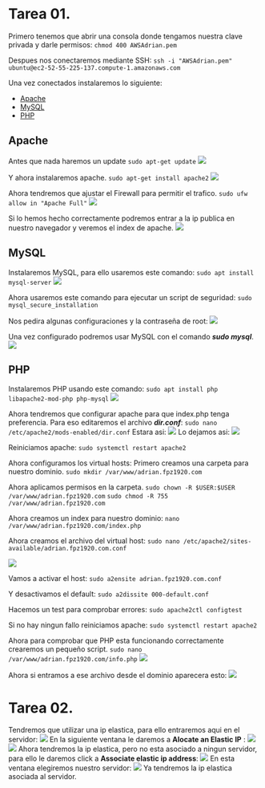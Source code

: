 # Tarea 01.
Primero tenemos que abrir una consola donde tengamos nuestra clave privada y darle permisos:
````chmod 400 AWSAdrian.pem````

Despues nos conectaremos mediante SSH:
````ssh -i "AWSAdrian.pem" ubuntu@ec2-52-55-225-137.compute-1.amazonaws.com````

Una vez conectados instalaremos lo siguiente:
- [Apache](#apache)
- [MySQL](#mysql)
- [PHP](#php)

## Apache

Antes que nada haremos un update
````sudo apt-get update````
![](img/update.png)

Y ahora instalaremos apache.
````sudo apt-get install apache2````
![](img/install_apache.png)

Ahora tendremos que ajustar el Firewall para permitir el trafico.
````sudo ufw allow in "Apache Full"````
![](img/firewall_apache.png)

Si lo hemos hecho correctamente podremos entrar a la ip publica en nuestro navegador y veremos el index de apache.
![](img/apache_instalado.png)

## MySQL

Instalaremos MySQL, para ello usaremos este comando:
````sudo apt install mysql-server````
![](img/install_mysql.png)

Ahora usaremos este comando para ejecutar un script de seguridad:
````sudo mysql_secure_installation````

Nos pedira algunas configuraciones y la contraseña de root:
![](img/mysql_security.png)

Una vez configurado podremos usar MySQL con el comando ***sudo mysql***.
![](img/mysql_instalado.png)

## PHP

Instalaremos PHP usando este comando:
````sudo apt install php libapache2-mod-php php-mysql````
![](img/php_instalado.png)

Ahora tendremos que configurar apache para que index.php tenga preferencia.
Para eso editaremos el archivo ***dir.conf***:
````sudo nano /etc/apache2/mods-enabled/dir.conf````
Estara asi:
![](img/php_index1.png)
Lo dejamos asi:
![](img/php_index2.png)

Reiniciamos apache:
````sudo systemctl restart apache2````

Ahora configuramos los virtual hosts:
Primero creamos una carpeta para nuestro dominio.
````sudo mkdir /var/www/adrian.fpz1920.com````

Ahora aplicamos permisos en la carpeta.
````sudo chown -R $USER:$USER /var/www/adrian.fpz1920.com````
````sudo chmod -R 755 /var/www/adrian.fpz1920.com````

Ahora creamos un index para nuestro dominio:
````nano /var/www/adrian.fpz1920.com/index.php````

Ahora creamos el archivo del virtual host:
````sudo nano /etc/apache2/sites-available/adrian.fpz1920.com.conf````

![](img/virtualhost.png)

Vamos a activar el host:
````sudo a2ensite adrian.fpz1920.com.conf````

Y desactivamos el default:
````sudo a2dissite 000-default.conf````

Hacemos un test para comprobar errores:
````sudo apache2ctl configtest````

Si no hay ningun fallo reiniciamos apache:
````sudo systemctl restart apache2````

Ahora para comprobar que PHP esta funcionando correctamente crearemos un pequeño script.
````sudo nano /var/www/adrian.fpz1920.com/info.php````
![](img/script.png)

Ahora si entramos a ese archivo desde el dominio aparecera esto:
![](img/script2.png)

# Tarea 02.

Tendremos que utilizar una ip elastica, para ello entraremos aqui en el servidor:
![](img/ipelastica.png)
En la siguiente ventana le daremos a **Alocate an Elastic IP** :
![](img/ipelastica2.png)
![](img/ipelastica3.png)
Ahora tendremos la ip elastica, pero no esta asociado a ningun servidor, para ello le daremos click a **Associate elastic ip address**:
![](img/ipelastica4.png)
En esta ventana elegiremos nuestro servidor:
![](img/ipelastica5.png)
Ya tendremos la ip elastica asociada al servidor.
